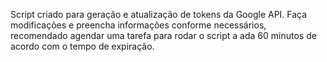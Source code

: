 Script criado para geração e atualização de tokens da Google API.
Faça modificações e preencha informações conforme necessários, recomendado agendar uma tarefa para rodar o script a ada 60 minutos de acordo com o tempo de expiração.
